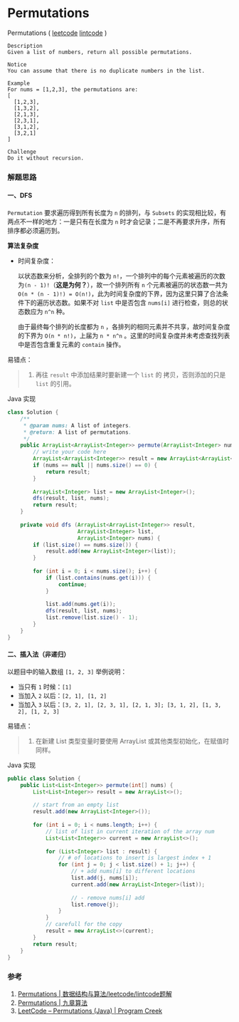 # Permutations

Permutations ( [leetcode](https://leetcode.com/problems/permutations/)  [lintcode](http://www.lintcode.com/en/problem/permutations/) )

```
Description
Given a list of numbers, return all possible permutations.

Notice
You can assume that there is no duplicate numbers in the list.

Example
For nums = [1,2,3], the permutations are:
[
  [1,2,3],
  [1,3,2],
  [2,1,3],
  [2,3,1],
  [3,1,2],
  [3,2,1]
]

Challenge 
Do it without recursion.
```

### 解题思路

#### 一、DFS

`Permutation` 要求遍历得到所有长度为 `n` 的排列，与 `Subsets` 的实现相比较，有两点不一样的地方：一是只有在长度为 `n` 时才会记录；二是不再要求升序，所有排序都必须遍历到。

**算法复杂度**

- 时间复杂度：

  以状态数来分析，全排列的个数为 `n!`，一个排列中的每个元素被遍历的次数为`(n - 1)!`（**这是为何？**），故一个排列所有 `n` 个元素被遍历的状态数一共为 `O(n * (n - 1)!) = O(n!)`，此为时间复杂度的下界，因为这里只算了合法条件下的遍历状态数。如果不对 `list` 中是否包含 `nums[i]` 进行检查，则总的状态数应为 `n^n` 种。

  由于最终每个排列的长度都为 `n` ，各排列的相同元素并不共享，故时间复杂度的下界为 `O(n * n!)`，上届为 `n * n^n` 。这里的时间复杂度并未考虑查找列表中是否包含重复元素的 `contain` 操作。

易错点：

> 1. 再往 `result` 中添加结果时要新建一个  `list` 的 拷贝，否则添加的只是 `list` 的引用。

Java 实现

```java
class Solution {
    /**
     * @param nums: A list of integers.
     * @return: A list of permutations.
     */
    public ArrayList<ArrayList<Integer>> permute(ArrayList<Integer> nums) {
        // write your code here
        ArrayList<ArrayList<Integer>> result = new ArrayList<ArrayList<Integer>>();
        if (nums == null || nums.size() == 0) {
            return result;
        }
        
        ArrayList<Integer> list = new ArrayList<Integer>();
        dfs(result, list, nums);
        return result;
    }
    
    private void dfs (ArrayList<ArrayList<Integer>> result,
                      ArrayList<Integer> list, 
                      ArrayList<Integer> nums) {
        if (list.size() == nums.size()) {
            result.add(new ArrayList<Integer>(list));
        }
        
        for (int i = 0; i < nums.size(); i++) {
            if (list.contains(nums.get(i))) {
                continue;
            }
            
            list.add(nums.get(i));
            dfs(result, list, nums);
            list.remove(list.size() - 1);
        }
    }
}
```



#### 二、插入法（非递归）

以题目中的输入数组 `[1, 2, 3]` 举例说明：

- 当只有 `1` 时候：`[1]`
- 当加入 `2` 以后：`[2, 1], [1, 2]`
- 当加入 `3` 以后：`[3, 2, 1], [2, 3, 1], [2, 1, 3]; [3, 1, 2], [1, 3, 2], [1, 2, 3]`

易错点：

> 1. 在新建 List 类型变量时要使用 ArrayList 或其他类型初始化，在赋值时同样。

Java 实现

```java
public class Solution {
    public List<List<Integer>> permute(int[] nums) {
        List<List<Integer>> result = new ArrayList<>();
        
        // start from an empty list
        result.add(new ArrayList<Integer>());
        
        for (int i = 0; i < nums.length; i++) {
            // list of list in current iteration of the array num
            List<List<Integer>> current = new ArrayList<>();
            
            for (List<Integer> list : result) {
                // # of locations to insert is largest index + 1
                for (int j = 0; j < list.size() + 1; j++) {
                    // + add nums[i] to different locations
                    list.add(j, nums[i]);
                    current.add(new ArrayList<Integer>(list));
                    
                    // - remove nums[i] add
                    list.remove(j);
                }
            }
            // carefull for the copy
            result = new ArrayList<>(current);
        }
        return result;
    }
}
```



### 参考

1. [Permutations | 数据结构与算法/leetcode/lintcode题解](http://algorithm.yuanbin.me/zh-hans/exhaustive_search/permutations.html)
2. [Permutations | 九章算法](http://www.jiuzhang.com/solutions/permutations/) ​
3. [LeetCode – Permutations (Java) | Program Creek](http://www.programcreek.com/2013/02/leetcode-permutations-java/)











